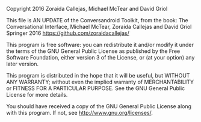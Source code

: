 Copyright 2016 Zoraida Callejas, Michael McTear and David Griol

This file is AN UPDATE of the Conversandroid Toolkit, from the book:
The Conversational Interface, Michael McTear, Zoraida Callejas and David Griol
Springer 2016 <https://github.com/zoraidacallejas/>
 
 This program is free software: you can redistribute it and/or modify
 it under the terms of the GNU General Public License as published by
 the Free Software Foundation, either version 3 of the License, or
 (at your option) any later version.

 This program is distributed in the hope that it will be useful,
 but WITHOUT ANY WARRANTY; without even the implied warranty of
 MERCHANTABILITY or FITNESS FOR A PARTICULAR PURPOSE. See the
 GNU General Public License for more details.

 You should have received a copy of the GNU General Public License
 along with this program. If not, see <http://www.gnu.org/licenses/>.